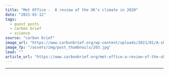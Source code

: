 ```yaml
---
title: "Met Office -  A review of the UK’s climate in 2020"
date: "2021-01-12"
tags: 
  - guest posts
  - carbon brief
  - science
source: "carbon brief"
image_url: "https://www.carbonbrief.org/wp-content/uploads/2021/01/A-shopper-wearing-a-face-mask-shelters-from-the-rain-underneath-an-umbrella-on-a-wet-and-windy-day-caused-by-Storm-Alex-107x71.jpg"
image_fp: "/assets/img/post_thumbnails/203.jpg"
lead: ""
article_url: "https://www.carbonbrief.org/met-office-a-review-of-the-uks-climate-in-2020"
---
```


---
